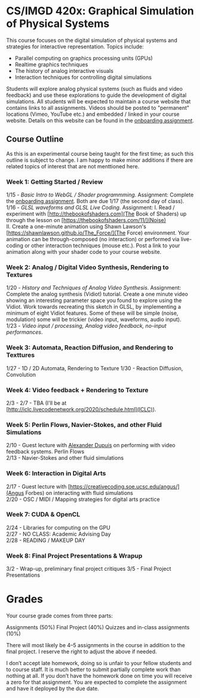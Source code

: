 # CS/IMGD 420x: Graphical Simulation of Physical Systems

This course focuses on the digital simulation of physical systems and strategies for interactive representation. Topics include:

- Parallel computing on graphics processing units (GPUs)  
- Realtime graphics techniques  
- The history of analog interactive visuals  
- Interaction techniques for controlling digital simulations  

Students will explore analog physical systems (such as fluids and video feedback) and use these explorations to guide the development of digital simulations. All students will be expected to maintain a course website that contains links to all assignments. Videos should be posted to "permanent" locations (Vimeo, YouTube etc.) and embedded / linked in your course website. Details on this website can be found in the [onboarding assignment](). 

## Course Outline

As this is an experimental course being taught for the first time; as such this outline is subject to change. I am happy to make minor additions if there are related topics of interest that are not menttioned here.

### Week 1: Getting Started / Review
1/15 - *Basic Intro to WebGL / Shader programmming*. Assignment:  Complete the [onboarding assignment](). Both are due 1/17 (the second day of class).  
1/16 - *GLSL waveforms and GLSL Live Coding*. Assignment: 
I. Read / experiment with [http://thebookofshaders.com](The Book of Shaders) up through the lesson on [https://thebookofshaders.com/11/](Noise)  
II. Create a one-minute animation using Shawn Lawson's [https://shawnlawson.github.io/The_Force/](The Force) environment. Your animation can be through-composed (no interaction) or performed via live-coding or other interaction techniques (mouse etc.). Post a link to your animation along with your shader code to your course website.   

### Week 2: Analog / Digital Video Synthesis, Rendering to Textures
1/20 - *History and Techniques of Analog Video Synthesis*. Assignment: Complete the analog synthesis (Vidiot) tutorial. Create a one minute video showing an interesting parameter space you found to explore using the Vidiot. Work towards recreating this sketch in GLSL, by implementing a minimum of eight Vidiot features. Some of these will be simple (noise, modulation) some will be trickier (video input, waveforms, audio input).  
1/23 - *Video input / processing, Analog video feedback, no-input performances*.  

### Week 3: Automata, Reaction Diffusion, and Rendering to Texttures
1/27 - 1D / 2D Automata, Rendering to Texture
1/30 - Reaction Diffusion, Convolution

### Week 4: Video feedback + Rendering to Texture
2/3 - 
2/7 - TBA (I'll be at [http://iclc.livecodenetwork.org/2020/schedule.html](ICLC)).

### Week 5: Perlin Flows, Navier-Stokes, and other Fluid Simulations
2/10 - Guest lecture with [Alexander Dupuis](http://alexanderdupuis.com/) on performing with video feedback systems. Perlin Flows  
2/13 - Navier-Stokes and other fluid simulations  

### Week 6: Interaction in Digital Arts
2/17 - Guest lecture with [https://creativecoding.soe.ucsc.edu/angus/](Angus Forbes) on interacting with fluid simulations  
2/20 - OSC / MIDI / Mapping strategies for digital arts practice  

### Week 7: CUDA & OpenCL 
2/24 - Libraries for computing on the GPU  
2/27 - NO CLASS: Academic Advising Day  
2/28 - READING / MAKEUP DAY  

### Week 8: Final Project Presentations &amp; Wrapup  
3/2 - Wrap-up, preliminary final project critiques 
3/5 - Final Project Presentations  

# Grades
Your course grade comes from three parts:

Assignments (50%)
Final Project (40%)
Quizzes and in-class assignments (10%)

There will most likely be 4–5 assignments in the course in addition to the final project. I reserve the right to adjust the above if needed. 

I don’t accept late homework, doing so is unfair to your fellow students and to course staff. It is much better to submit partially complete work than nothing at all. If you don’t have the homework done on time you will receive a zero for that assignment. You are expected to complete the assignment and have it deployed by the due date.
